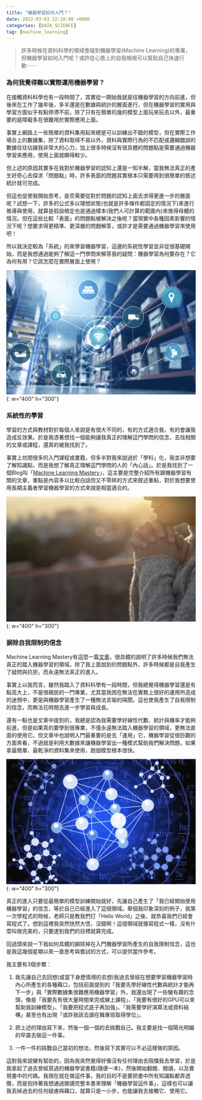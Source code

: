 ```yaml
---
title: "機器學習如何入門？"
date: 2022-03-03 22:18:00 +0800
categories: [DATA_SCIENCE]
tag: [machine_learning]
---
```


> 許多時候在資料科學的領域會碰到機器學習(Machine Learning)的專業，但機器學習如何入門呢？或許從心態上的自我檢視可以幫助自己快速行動⋯⋯

### **為何我覺得難以實際運用機器學習？**

在接觸資料科學也有一段時間了，其實從一開始我就是往機器學習的方向前進，但後來在工作了幾年後，多半還是在數據與統計的層面進行，但在機器學習的實用與學習方面似乎有點停滯不前，除了只有在簡單的幾的模型上面玩來玩去以外，最重要的是障礙多在很難用於實際應用上面。

事實上網路上一些簡單的資料集用起來總是可以訓練出不錯的模型，但在實際工作場合上的數據集，除了資料取得不易以外，資料與實際行為的不匹配或邏輯錯誤的數據往往佔據我非常大的心力，加上很多時候沒有很具體的問題點是需要通過機器學習來應用，使用上面就顯得較少。

但上述的原因其實多在我對於機器學習的認知上還是一知半解，當我無法真正的產生好奇心去探求「問題點」時，許多表面的問題其實根本只需要用到很簡單的敘述統計就可完成。

但這也促使我開始思考，是否需要從對於問題的認知上面去求得更進一步的層面呢？試想一下，許多的公式多以理想狀態(也就是許多條件都固定的情況下)來進行推導與使用，就算是假設檢定也是通過樣本(我們人可計算的範圍內)來推得母體的情況。但在這些比較「表面」的問題點被解決之後呢？當現實中各種因素影響的情況下呢？想要求得更精準、更深層的問題解答，或許才是需要通過機器學習來使用吧！

所以我決定較為「系統」的來學習機器學習，這邊的系統性學習並非從很基礎開始，而是我想通過能夠了解這一門學問來解答我的疑問：機器學習為何要存在？它為何有用？它該怎麼在實際層面上使用？

![人工智慧看起來總是美好的，卻還是要實際落地](/assets/img/data_science/future.png){: w="400" h="300"}

### **系統性的學習**

學習的方式與教材對於每個人來說是有很大不同的，有的方式適合我，有的會讓我造成反效果。於是我憑著想找一個能夠讓我真正的理解這門學問的信念，去找相關的文章或課程，還真的被我找到了。

事實上坊間很多的入門課程或書籍，但多半對我來說過於「學科」化，我並非想要了解知識點，而是我想了解真正理解這門學問的人的「內心話」。於是我找到了一個Blog叫「[Machine Learning Mastery](https://machinelearningmastery.com)」，這主要是完整介紹所有跟機器學習有關的文章，重點是內容多以比較白話但又不零碎的方式來敘述重點，對於我想要使用長期主義者學習機器學習的方式來說是相當適合的。

![摒除自我限制的信念](/assets/img/data_science/hope.png){: w="400" h="300"}

### **摒除自我限制的信念**

Machine Learning Mastery有這麼一篇[文章](https://machinelearningmastery.com/what-is-holding-you-back-from-your-machine-learning-goals/)，很具體的說明了許多時候我們無法真正的踏入機器學習的領域，除了我上面說到的問題點外，許多時候都是自我產生了疑問與抗拒，而永遠無法真正的進入。

事實上以我而言，雖然我踏入了資料科學有一段時間，但我總覺得機器學習還是有點高大上，不是很親民的一門專業，尤其當我困在無法在實務上很好的運用所造成的迷惘中，更是與機器學習產生了一種無法言喻的隔閡。這也使我產生了自我限制的信念，而無法花時間去進一步學習與成長。

還有一點也是文章中提到的，我總是認為我需要學好線性代數、統計與機率才能夠前進，但是如果真的要學到很專業，不僅永遠無法踏入機器學習的領域，更無法直面的使用它。但文章中也說明入門最重要的是去「運用」它，機器學習從很巨觀的方面來看，不過就是利用大數據來讓機器學習出一種模式幫助我們解決問題，如果拿最簡單、最乾淨的資料集來使用，跑個模型根本很快。

![只要從最簡單的模型訓練開始就好](/assets/img/data_science/network.png){: w="400" h="300"}

真正的進入只要從最簡單的模型訓練開始就好，先讓自己產生了「我已經開始使用機器學習」的信念，等於自己已經進入了這個領域。舉個我印象深刻的例子，我第一次學程式的時候，老師只是教我們打「Hello World」之後，就恭喜我們已經會寫程式了。想到這裡我突然恍然大悟，沒錯啊！這個領域就像寫程式一樣，沒有什麼叫做完美的，只要達到我們的目標就算完成。

回過頭來說一下我如何具體的摒除掉在入門機器學習所產生的自我限制信念，這也是我這幾個星期以來一直思考與嘗試的方式，可以提供當作參考。

我主要有3個步驟：

1. 我先讓自己去回想(或當下身歷情境的去想)我過去曾經在想要學習機器學習時內心所產生的各種藉口，包括前面提到的「我要先學好線性代數與統計才能再下一步」與「實際數據集很難應用機器學習」外，我還出現了一些蠻有趣的念頭，像是「我要先有很大量時間來完成線上課程」、「我要有很好的GPU可以來幫助我訓練模型」、「我要把程式底子再加強」、「我需要學好演算法或資料結構」甚至也有出現「或許我該去讀在職專班取得學位」。

2. 把上述的理由寫下來，然後一個一個的去挑戰自己。我主要是找一個陽光明媚的早晨去做這一件事。

3. 一件一件的挑戰自己當初的想法，然後寫下其實可以不必這樣做的原因。

這對我來說蠻有幫助的，因為我突然覺得好像沒有任何理由去阻擋我去學習，於是我拿起了過去曾經買過的機器學習書籍(隨便一本)，然後開始翻閱、閱讀，以及實現書中的代碼。我現在就在做這件事，我的目的不是要把書中所有知識點都弄透徹，而是抱持著我想通過閱讀完整本書來理解「機器學習這件事」，這樣也可以讓我丟掉過去的任何疑慮與藉口，就算只是一小步，也能讓我去接觸它、使用它。
